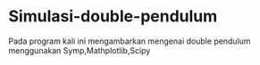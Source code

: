 # Simulasi-double-pendulum
Pada program kali ini mengambarkan mengenai double pendulum menggunakan Symp,Mathplotlib,Scipy
